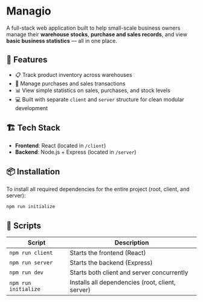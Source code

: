 # Managio

A full-stack web application built to help small-scale business owners manage their **warehouse stocks**, **purchase and sales records**, and view **basic business statistics** — all in one place.

## 🚀 Features

- 📋 Track product inventory across warehouses
- 🛒 Manage purchases and sales transactions
- 📊 View simple statistics on sales, purchases, and stock levels
- 💻 Built with separate `client` and `server` structure for clean modular development

## 🏗️ Tech Stack

- **Frontend**: React (located in `/client`)
- **Backend**: Node.js + Express (located in `/server`)

## 📦 Installation

To install all required dependencies for the entire project (root, client, and server):

```bash
npm run initialize
```

## 🧪 Scripts

| Script              | Description                                     |
|---------------------|-------------------------------------------------|
| `npm run client`    | Starts the frontend (React)                     |
| `npm run server`    | Starts the backend (Express)                    |
| `npm run dev`       | Starts both client and server concurrently      |
| `npm run initialize`| Installs all dependencies (root, client, server)|
